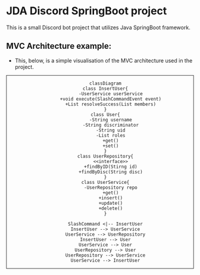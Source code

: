 # JDA Discord SpringBoot project

This is a small Discord bot project that utilizes Java SpringBoot framework.

## MVC Architecture example:

- This, below, is a simple visualisation of the MVC architecture used in the project.

<style>
    .center{
        text-align: center;
        margin: auto;
        border: 1px solid;
        padding: 10px:
    }
</style>
<div class="center">

```mermaid
    classDiagram
    class InsertUser{
        -UserService userService
        +void execute(SlashCommandEvent event)
        +List resolveSuccess(List members)
    }
    class User{
        -String username
        -String discriminator
        -String uid
        -List roles
        +get()
        +set()
    }
    class UserRepository{
        <<interface>>
        +findByID(Stirng id)
        +findByDisc(String disc)
    }
    class UserService{
        -UserRepository repo
        +get()
        +insert()
        +update()
        +delete()
    }

    SlashCommand <|-- InsertUser
    InsertUser --> UserService
    UserService --> UserRepository
    InsertUser --> User
    UserService --> User
    UserRepository --> User
    UserRepository --> UserService
    UserService --> InsertUser

```

</div>
